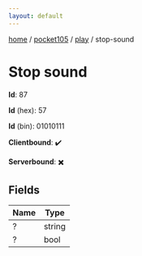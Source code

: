 ```yaml
---
layout: default
---
```


[home](/)  /  [pocket105](/protocol/pocket105)  /  [play](/protocol/pocket105/play)  /  stop-sound

# Stop sound

**Id**: 87

**Id** (hex): 57

**Id** (bin): 01010111

**Clientbound**: ✔️

**Serverbound**: ✖️

## Fields

Name | Type
---|---
? | string
? | bool
